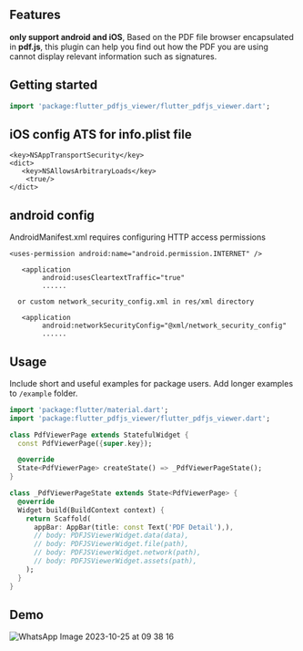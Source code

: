 ## Features
**only support android and iOS**,
Based on the PDF file browser encapsulated in **pdf.js**, this plugin can help you find out how the PDF you are using cannot display relevant information such as signatures.

## Getting started

```dart
import 'package:flutter_pdfjs_viewer/flutter_pdfjs_viewer.dart';
```

## iOS config ATS for info.plist file
```
<key>NSAppTransportSecurity</key>
<dict>
   <key>NSAllowsArbitraryLoads</key>
    <true/>
</dict>
```

## android config 

AndroidManifest.xml requires configuring HTTP access permissions

```
<uses-permission android:name="android.permission.INTERNET" />
```
```
   <application
        android:usesCleartextTraffic="true"
        ......

  or custom network_security_config.xml in res/xml directory

   <application
        android:networkSecurityConfig="@xml/network_security_config"
        ...... 
```

## Usage

Include short and useful examples for package users. Add longer examples
to `/example` folder.

```dart
import 'package:flutter/material.dart';
import 'package:flutter_pdfjs_viewer/flutter_pdfjs_viewer.dart';

class PdfViewerPage extends StatefulWidget {
  const PdfViewerPage({super.key});

  @override
  State<PdfViewerPage> createState() => _PdfViewerPageState();
}

class _PdfViewerPageState extends State<PdfViewerPage> {
  @override
  Widget build(BuildContext context) {
    return Scaffold(
      appBar: AppBar(title: const Text('PDF Detail'),),
      // body: PDFJSViewerWidget.data(data),
      // body: PDFJSViewerWidget.file(path),
      // body: PDFJSViewerWidget.network(path),
      // body: PDFJSViewerWidget.assets(path),
    );
  }
}

```
## Demo
![WhatsApp Image 2023-10-25 at 09 38 16](https://github.com/hagtic/flutter_pdfjs_viewer/assets/26298059/7720aacf-d9f7-4235-a8ea-ef451093f03e)



